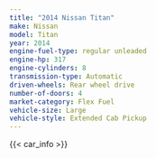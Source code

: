 ```yaml
---
title: "2014 Nissan Titan"
make: Nissan
model: Titan
year: 2014
engine-fuel-type: regular unleaded
engine-hp: 317
engine-cylinders: 8
transmission-type: Automatic
driven-wheels: Rear wheel drive
number-of-doors: 4
market-category: Flex Fuel
vehicle-size: Large
vehicle-style: Extended Cab Pickup
---
```


{{< car_info >}}
